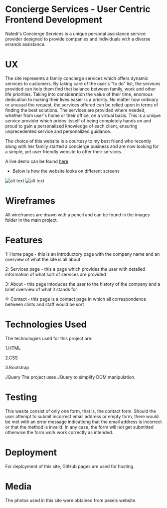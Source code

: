 # Concierge Services - User Centric Frontend Development

Naledi's Concierge Services is a unique personal assistance service provider designed to provide companies and individuals with a diverse errands assistance.

# UX

The site represents a family concierge services which offers dynamic services to customers. By taking care of the user's "to do" list,  the services provided can help them find that balance between family, work and other life priorities. Taking into consideration the value of their time, enomous dedication to making their lives easier is a priority. No matter how ordinary or unusual the request, the services offered can be relied upon in terms of finding the best solutions. The services are provided where needed, whether from user's home or their office, on a virtual basis. This is a unique service provider which prides itsself of being completely hands on and proud to gain a personalized knowledge of each client, ensuring unprecedented service and personalized guidance. 

The choice of this website is a courtesy to my best friend who recently along with her family started a concierge business and are now looking for a simple, yet user friendly website to offer their services. 

A live demo can be found [here](https://blackrockdigital.github.io/startbootstrap-business-casual/about.html)

* Below is how the website looks on different screens

![alt text](https://github.com/DollyGt/mystatic_project/blob/master/images-carousel/screenshot1.png)
![alt text](https://github.com/DollyGt/mystatic_project/blob/master/images-carousel/screenshot2.png)

# Wireframes

All wireframes are drawn with a pencil and can be found in the images folder in the main project. 

# Features

1: Home page - this is an introductory page with the company name and an overview of what the site is all about

2: Services page - this a page which provides the user with detailed information of what sort of services are provided

3: About - this page intoduces the user to the history of the company and a brief overview of what it stands for

4: Contact - this page is a contact page in which all correspondence between clints and staff would be sort

# Technologies Used

 The technologies used for this project are:
 
 1.HTML
 
 2.CSS
 
 3.Bootstrap
 
JQuery
The project uses JQuery to simplify DOM manipulation.

# Testing

This wesite consist of only one form, that is, the contact form. Should the user attempt to submit incorrect email address or empty form, there would be met with an error message indicationg that the email address is incorrect or that the method is invalid. In any case, the form will not get submitted otherwise the form work work correctly as intended.

# Deployment

For deployment of this site, GitHub pages are used for hosting.


# Media

The photos used in this site were obtained from pexels website.


